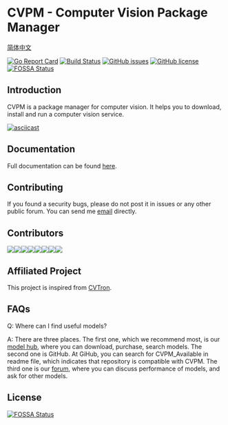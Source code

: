 # CVPM - Computer Vision Package Manager

[简体中文](https://cvpm.autoai.org/zh-CN/guide/)

[![Go Report Card](https://goreportcard.com/badge/github.com/unarxiv/cvpm)](https://goreportcard.com/report/github.com/unarxiv/cvpm)
[![Build Status](https://travis-ci.org/unarxiv/CVPM.svg?branch=master)](https://travis-ci.org/unarxiv/CVPM)
[![GitHub issues](https://img.shields.io/github/issues/unarxiv/cvpm.svg?style=flat-square)](https://github.com/unarxiv/cvpm/issues)
[![GitHub license](https://img.shields.io/github/license/unarxiv/cvpm.svg?style=flat-square)](https://github.com/unarxiv/CVPM/blob/master/LICENSE)
[![FOSSA Status](https://app.fossa.io/api/projects/git%2Bgithub.com%2Funarxiv%2FCVPM.svg?type=shield)](https://app.fossa.io/projects/git%2Bgithub.com%2Funarxiv%2FCVPM?ref=badge_shield)

## Introduction

CVPM is a package manager for computer vision. It helps you to download, install and run a computer vision service.

[![asciicast](https://asciinema.org/a/YRgOSy1a7WwdPyK77PEgE12Kl.png)](https://asciinema.org/a/YRgOSy1a7WwdPyK77PEgE12Kl)

## Documentation

Full documentation can be found [here](https://cvpm.autoai.org).

## Contributing

If you found a security bugs, please do not post it in issues or any other public forum. You can send me [email](mailto:xiaozhe.yaoi@qq.com) directly.

## Contributors
[![](https://sourcerer.io/fame/xzyaoi/unarxiv/CVPM/images/0)](https://sourcerer.io/fame/xzyaoi/unarxiv/CVPM/links/0)[![](https://sourcerer.io/fame/xzyaoi/unarxiv/CVPM/images/1)](https://sourcerer.io/fame/xzyaoi/unarxiv/CVPM/links/1)[![](https://sourcerer.io/fame/xzyaoi/unarxiv/CVPM/images/2)](https://sourcerer.io/fame/xzyaoi/unarxiv/CVPM/links/2)[![](https://sourcerer.io/fame/xzyaoi/unarxiv/CVPM/images/3)](https://sourcerer.io/fame/xzyaoi/unarxiv/CVPM/links/3)[![](https://sourcerer.io/fame/xzyaoi/unarxiv/CVPM/images/4)](https://sourcerer.io/fame/xzyaoi/unarxiv/CVPM/links/4)[![](https://sourcerer.io/fame/xzyaoi/unarxiv/CVPM/images/5)](https://sourcerer.io/fame/xzyaoi/unarxiv/CVPM/links/5)[![](https://sourcerer.io/fame/xzyaoi/unarxiv/CVPM/images/6)](https://sourcerer.io/fame/xzyaoi/unarxiv/CVPM/links/6)[![](https://sourcerer.io/fame/xzyaoi/unarxiv/CVPM/images/7)](https://sourcerer.io/fame/xzyaoi/unarxiv/CVPM/links/7)


## Affiliated Project

This project is inspired from [CVTron](https://docs.cvtron.org).

## FAQs

Q: Where can I find useful models?

A: There are three places. The first one, which we recommend most, is our [model hub](https://hub.autoai.org), where you can download, purchase, search models. The second one is GitHub. At GiHub, you can search for CVPM_Available in readme file, which indicates that repository is compatible with CVPM. The third one is our [forum](https://forum.cvtron.xyz), where you can discuss performance of models, and ask for other models.

## License
[![FOSSA Status](https://app.fossa.io/api/projects/git%2Bgithub.com%2Funarxiv%2FCVPM.svg?type=large)](https://app.fossa.io/projects/git%2Bgithub.com%2Funarxiv%2FCVPM?ref=badge_large)
